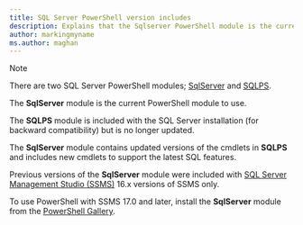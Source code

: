 ```yaml
---
title: SQL Server PowerShell version includes
description: Explains that the Sqlserver PowerShell module is the current SQL Server PowerShell command set.
author: markingmyname
ms.author: maghan
---
```



> [!NOTE]
> There are two SQL Server PowerShell modules; [SqlServer](https://docs.microsoft.com/powershell/module/sqlserver) and [SQLPS](https://docs.microsoft.com/powershell/module/sqlps).
>
> The **SqlServer** module is the current PowerShell module to use.
>
> The **SQLPS** module is included with the SQL Server installation (for backward compatibility) but is no longer updated.
>
> The **SqlServer** module contains updated versions of the cmdlets in **SQLPS** and includes new cmdlets to support the latest SQL features.
>
> Previous versions of the **SqlServer** module were included with [SQL Server Management Studio (SSMS)](../ssms/download-sql-server-management-studio-ssms.md) 16.x versions of SSMS only.
>
> To use PowerShell with SSMS 17.0 and later, install the **SqlServer** module from the [PowerShell Gallery](https://www.powershellgallery.com/packages/SqlServer).